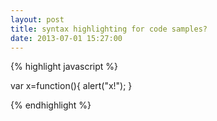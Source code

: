 ```yaml
---
layout: post
title: syntax highlighting for code samples?
date: 2013-07-01 15:27:00
---
```


{% highlight javascript %}

var x=function(){
	alert("x!");
}

{% endhighlight %}
